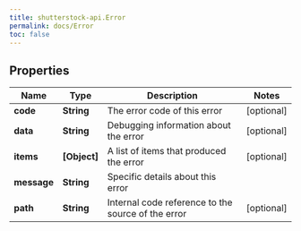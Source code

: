 ```yaml
---
title: shutterstock-api.Error
permalink: docs/Error
toc: false
---
```




## Properties

Name | Type | Description | Notes
------------ | ------------- | ------------- | -------------
**code** | **String** | The error code of this error | [optional] 
**data** | **String** | Debugging information about the error | [optional] 
**items** | **[Object]** | A list of items that produced the error | [optional] 
**message** | **String** | Specific details about this error | 
**path** | **String** | Internal code reference to the source of the error | [optional] 


